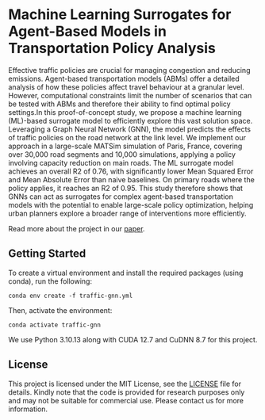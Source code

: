 # Machine Learning Surrogates for Agent-Based Models in Transportation Policy Analysis

Effective traffic policies are crucial for managing congestion and reducing emissions. Agent-based transportation models (ABMs) offer a detailed analysis of how these policies affect travel behaviour at a granular level. However, computational constraints limit the number of scenarios that can be tested with ABMs and therefore their ability to find optimal policy settings.In this proof-of-concept study, we propose a machine learning (ML)-based surrogate model to efficiently explore this vast solution space. Leveraging a Graph Neural Network (GNN), the model predicts the effects of traffic policies on the road network at the link level.  We implement our approach in a large-scale MATSim simulation of Paris, France, covering over 30,000 road segments and 10,000 simulations, applying a policy involving capacity reduction on main roads. The ML surrogate model achieves an overall R2 of 0.76, with significantly lower Mean Squared Error and Mean Absolute Error than naive baselines. On primary roads where the policy applies, it reaches an R2 of 0.95. This study therefore shows that GNNs can act as surrogates for complex agent-based transportation models with the potential to enable large-scale policy optimization, helping urban planners explore a broader range of interventions more efficiently.

Read more about the project in our [paper](https://papers.ssrn.com/sol3/papers.cfm?abstract_id=5182100#).

## Getting Started

To create a virtual environment and install the required packages (using conda), run the following:

```conda env create -f traffic-gnn.yml```

Then, activate the environment:

```conda activate traffic-gnn```

We use Python 3.10.13 along with CUDA 12.7 and CuDNN 8.7 for this project.

## License
This project is licensed under the MIT License, see the [LICENSE](LICENSE) file for details. Kindly note that the code is provided for research purposes only and may not be suitable for commercial use. Please contact us for more information.